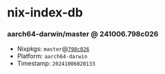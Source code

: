 # nix-index-db
### aarch64-darwin/master @ 241006.798c026
- Nixpkgs: `master`@[`798c026`](https://github.com/NixOS/nixpkgs/commit/798c026b94b9089fda88a1bd854cb67d0414adc3)
- Platform: `aarch64-darwin`
- Timestamp: `20241006020133`
